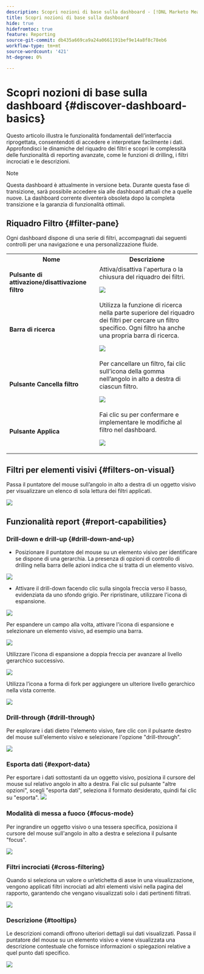 ```yaml
---
description: Scopri nozioni di base sulla dashboard - [!DNL Marketo Measure] - Prodotto
title: Scopri nozioni di base sulla dashboard
hide: true
hidefromtoc: true
feature: Reporting
source-git-commit: db435a669ca9a24a0661191bef9e14a8f8c78eb6
workflow-type: tm+mt
source-wordcount: '421'
ht-degree: 0%

---
```


# Scopri nozioni di base sulla dashboard {#discover-dashboard-basics}

Questo articolo illustra le funzionalità fondamentali dell’interfaccia riprogettata, consentendoti di accedere e interpretare facilmente i dati. Approfondisci le dinamiche del riquadro dei filtri e scopri le complessità delle funzionalità di reporting avanzate, come le funzioni di drilling, i filtri incrociati e le descrizioni.

>[!NOTE]
>
>Questa dashboard è attualmente in versione beta. Durante questa fase di transizione, sarà possibile accedere sia alle dashboard attuali che a quelle nuove. La dashboard corrente diventerà obsoleta dopo la completa transizione e la garanzia di funzionalità ottimali.

## Riquadro Filtro {#filter-pane}

Ogni dashboard dispone di una serie di filtri, accompagnati dai seguenti controlli per una navigazione e una personalizzazione fluide.

<table style="table-layout:auto"> 
 <tbody> 
  <tr> 
   <th>Nome</th> 
   <th>Descrizione</th>
  </tr> 
  <tr> 
   <td><b>Pulsante di attivazione/disattivazione filtro</b></td>
   <td>Attiva/disattiva l'apertura o la chiusura del riquadro dei filtri.
   <p><img src="assets/discover-dashboard-basics-1.png"></td>
  </tr>
  <tr> 
   <td><b>Barra di ricerca</b></td>
   <td>Utilizza la funzione di ricerca nella parte superiore del riquadro dei filtri per cercare un filtro specifico. Ogni filtro ha anche una propria barra di ricerca.
   <p><img src="assets/discover-dashboard-basics-2.png"></td>
  </tr>
   <tr> 
   <td><b>Pulsante Cancella filtro</b></td>
   <td>Per cancellare un filtro, fai clic sull’icona della gomma nell’angolo in alto a destra di ciascun filtro.
   <p><img src="assets/discover-dashboard-basics-3.png"></td>
  </tr>
  <tr> 
   <td><b>Pulsante Applica</b></td>
   <td>Fai clic su per confermare e implementare le modifiche al filtro nel dashboard.
   <p><img src="assets/discover-dashboard-basics-3a.png"></td>
  </tr>
 </tbody> 
</table>

## Filtri per elementi visivi {#filters-on-visual}

Passa il puntatore del mouse sull’angolo in alto a destra di un oggetto visivo per visualizzare un elenco di sola lettura dei filtri applicati.

![](assets/discover-dashboard-basics-3b.png)

## Funzionalità report {#report-capabilities}

### Drill-down e drill-up {#drill-down-and-up}

* Posizionare il puntatore del mouse su un elemento visivo per identificare se dispone di una gerarchia. La presenza di opzioni di controllo di drilling nella barra delle azioni indica che si tratta di un elemento visivo.

![](assets/discover-dashboard-basics-4.png)

* Attivare il drill-down facendo clic sulla singola freccia verso il basso, evidenziata da uno sfondo grigio. Per ripristinare, utilizzare l&#39;icona di espansione.

![](assets/discover-dashboard-basics-5.png)

Per espandere un campo alla volta, attivare l&#39;icona di espansione e selezionare un elemento visivo, ad esempio una barra.

![](assets/discover-dashboard-basics-6.gif)

Utilizzare l&#39;icona di espansione a doppia freccia per avanzare al livello gerarchico successivo.

![](assets/discover-dashboard-basics-7.gif)

Utilizza l’icona a forma di fork per aggiungere un ulteriore livello gerarchico nella vista corrente.

![](assets/discover-dashboard-basics-8.gif)

### Drill-through {#drill-through}

Per esplorare i dati dietro l&#39;elemento visivo, fare clic con il pulsante destro del mouse sull&#39;elemento visivo e selezionare l&#39;opzione &quot;drill-through&quot;.

![](assets/discover-dashboard-basics-9.gif)

### Esporta dati {#export-data}

Per esportare i dati sottostanti da un oggetto visivo, posiziona il cursore del mouse sul relativo angolo in alto a destra. Fai clic sul pulsante &quot;altre opzioni&quot;, scegli &quot;esporta dati&quot;, seleziona il formato desiderato, quindi fai clic su &quot;esporta&quot;.
![](assets/discover-dashboard-basics-10.gif)

### Modalità di messa a fuoco {#focus-mode}

Per ingrandire un oggetto visivo o una tessera specifica, posiziona il cursore del mouse sull&#39;angolo in alto a destra e seleziona il pulsante &quot;focus&quot;.

![](assets/discover-dashboard-basics-11.gif)

### Filtri incrociati {#cross-filtering}

Quando si seleziona un valore o un’etichetta di asse in una visualizzazione, vengono applicati filtri incrociati ad altri elementi visivi nella pagina del rapporto, garantendo che vengano visualizzati solo i dati pertinenti filtrati.

![](assets/discover-dashboard-basics-12.gif)

### Descrizione {#tooltips}

Le descrizioni comandi offrono ulteriori dettagli sui dati visualizzati. Passa il puntatore del mouse su un elemento visivo e viene visualizzata una descrizione contestuale che fornisce informazioni o spiegazioni relative a quel punto dati specifico.

![](assets/discover-dashboard-basics-13.gif)
